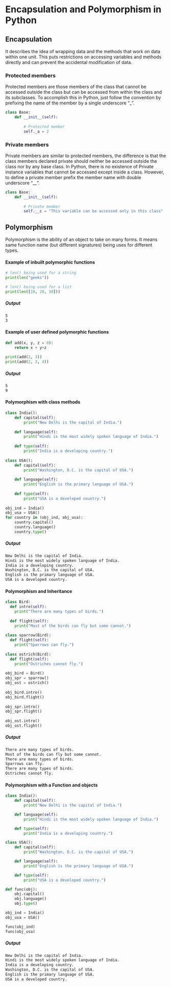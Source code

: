 # Encapsulation and Polymorphism in Python

## Encapsulation
It describes the idea of wrapping data and the methods that work on data within one unit. This puts restrictions on accessing variables and methods directly and can prevent the accidental modification of data.

### Protected members
Protected members are those members of the class that cannot be accessed outside the class but can be accessed from within the class and its subclasses. To accomplish this in Python, just follow the convention by prefixing the name of the member by a single underscore “_”.
```python
class Base:
    def __init__(self):
         
        # Protected member
        self._a = 2
```
### Private members
Private members are similar to protected members, the difference is that the class members declared private should neither be accessed outside the class nor by any base class. In Python, there is no existence of Private instance variables that cannot be accessed except inside a class. However, to define a private member prefix the member name with double underscore “__”.
```python
class Base:
    def __init__(self):
        
        # Private member
        self.__c = "This variable can be accessed only in this class"
```
## Polymorphism
Polymorphism is the ability of an object to take on many forms. It means  same function name (but different signatures) being uses for different types.

#### Example of inbuilt polymorphic functions
```python
# len() being used for a string 
print(len("geeks")) 

# len() being used for a list 
print(len([10, 20, 30])) 
```
##### Output
```bash
5
3
```
#### Example of user defined polymorphic functions
```python
def add(x, y, z = 0):  
    return x + y+z 
  
print(add(2, 3)) 
print(add(2, 3, 4)) 
```
##### Output
```bash
5
9
```
#### Polymorphism with class methods
```python
class India(): 
    def capital(self): 
        print("New Delhi is the capital of India.") 
  
    def language(self): 
        print("Hindi is the most widely spoken language of India.") 
  
    def type(self): 
        print("India is a developing country.") 
  
class USA(): 
    def capital(self): 
        print("Washington, D.C. is the capital of USA.") 
  
    def language(self): 
        print("English is the primary language of USA.") 
  
    def type(self): 
        print("USA is a developed country.") 
  
obj_ind = India() 
obj_usa = USA() 
for country in (obj_ind, obj_usa): 
    country.capital() 
    country.language() 
    country.type() 
```
##### Output
```bash
New Delhi is the capital of India.
Hindi is the most widely spoken language of India.
India is a developing country.
Washington, D.C. is the capital of USA.
English is the primary language of USA.
USA is a developed country.
```
#### Polymorphism and Inheritance
```python
class Bird: 
  def intro(self): 
    print("There are many types of birds.") 
      
  def flight(self): 
    print("Most of the birds can fly but some cannot.") 
    
class sparrow(Bird): 
  def flight(self): 
    print("Sparrows can fly.") 
      
class ostrich(Bird): 
  def flight(self): 
    print("Ostriches cannot fly.") 
      
obj_bird = Bird() 
obj_spr = sparrow() 
obj_ost = ostrich() 
  
obj_bird.intro() 
obj_bird.flight() 
  
obj_spr.intro() 
obj_spr.flight() 
  
obj_ost.intro() 
obj_ost.flight() 
```
##### Output
```bash
There are many types of birds.
Most of the birds can fly but some cannot.
There are many types of birds.
Sparrows can fly.
There are many types of birds.
Ostriches cannot fly.
```
#### Polymorphism with a Function and objects
```python
class India(): 
	def capital(self): 
		print("New Delhi is the capital of India.") 

	def language(self): 
		print("Hindi is the most widely spoken language of India.") 

	def type(self): 
		print("India is a developing country.") 

class USA(): 
	def capital(self): 
		print("Washington, D.C. is the capital of USA.") 

	def language(self): 
		print("English is the primary language of USA.") 

	def type(self): 
		print("USA is a developed country.") 

def func(obj): 
	obj.capital() 
	obj.language() 
	obj.type() 

obj_ind = India() 
obj_usa = USA() 

func(obj_ind) 
func(obj_usa)
```
##### Output
```bash
New Delhi is the capital of India.
Hindi is the most widely spoken language of India.
India is a developing country.
Washington, D.C. is the capital of USA.
English is the primary language of USA.
USA is a developed country.
```
